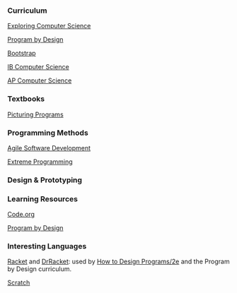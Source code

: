 ### Curriculum

[Exploring Computer Science]()

[Program by Design]()

[Bootstrap]()

[IB Computer Science]()

[AP Computer Science]()

### Textbooks

[Picturing Programs](http://picturingprograms.com)

### Programming Methods

[Agile Software Development](http://www.agile-process.org)

[Extreme Programming](http://www.extremeprogramming.org)

### Design & Prototyping

### Learning Resources

[Code.org](http://code.org)

[Program by Design](http://programbydesign.org)

### Interesting Languages

[Racket](http://racket-lang.org) and [DrRacket](http://docs.racket-lang.org/drracket/): used by [How to Design Programs/2e](http://www.ccs.neu.edu/home/matthias/HtDP2e/index.html) and the Program by Design curriculum.

[Scratch]()
